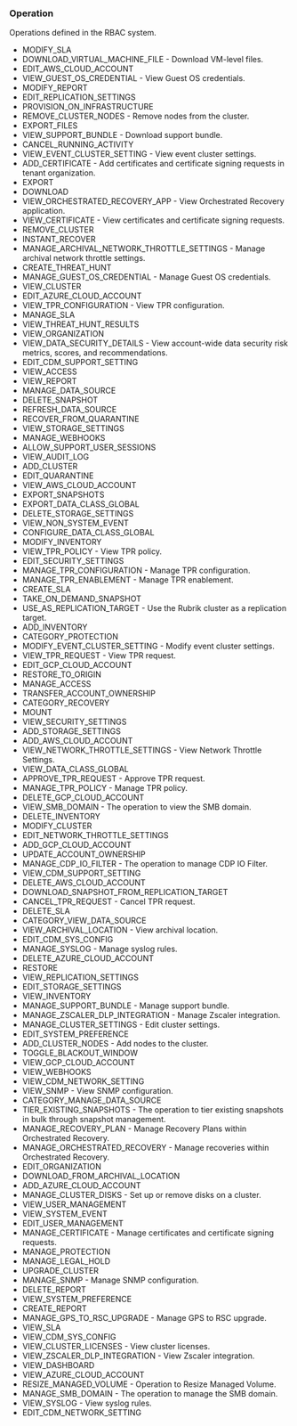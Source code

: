 ### Operation
Operations defined in the RBAC system.

- MODIFY_SLA
- DOWNLOAD_VIRTUAL_MACHINE_FILE - Download VM-level files.
- EDIT_AWS_CLOUD_ACCOUNT
- VIEW_GUEST_OS_CREDENTIAL - View Guest OS credentials.
- MODIFY_REPORT
- EDIT_REPLICATION_SETTINGS
- PROVISION_ON_INFRASTRUCTURE
- REMOVE_CLUSTER_NODES - Remove nodes from the cluster.
- EXPORT_FILES
- VIEW_SUPPORT_BUNDLE - Download support bundle.
- CANCEL_RUNNING_ACTIVITY
- VIEW_EVENT_CLUSTER_SETTING - View event cluster settings.
- ADD_CERTIFICATE - Add certificates and certificate signing requests in tenant organization.
- EXPORT
- DOWNLOAD
- VIEW_ORCHESTRATED_RECOVERY_APP - View Orchestrated Recovery application.
- VIEW_CERTIFICATE - View certificates and certificate signing requests.
- REMOVE_CLUSTER
- INSTANT_RECOVER
- MANAGE_ARCHIVAL_NETWORK_THROTTLE_SETTINGS - Manage archival network throttle settings.
- CREATE_THREAT_HUNT
- MANAGE_GUEST_OS_CREDENTIAL - Manage Guest OS credentials.
- VIEW_CLUSTER
- EDIT_AZURE_CLOUD_ACCOUNT
- VIEW_TPR_CONFIGURATION - View TPR configuration.
- MANAGE_SLA
- VIEW_THREAT_HUNT_RESULTS
- VIEW_ORGANIZATION
- VIEW_DATA_SECURITY_DETAILS - View account-wide data security risk metrics, scores, and recommendations.
- EDIT_CDM_SUPPORT_SETTING
- VIEW_ACCESS
- VIEW_REPORT
- MANAGE_DATA_SOURCE
- DELETE_SNAPSHOT
- REFRESH_DATA_SOURCE
- RECOVER_FROM_QUARANTINE
- VIEW_STORAGE_SETTINGS
- MANAGE_WEBHOOKS
- ALLOW_SUPPORT_USER_SESSIONS
- VIEW_AUDIT_LOG
- ADD_CLUSTER
- EDIT_QUARANTINE
- VIEW_AWS_CLOUD_ACCOUNT
- EXPORT_SNAPSHOTS
- EXPORT_DATA_CLASS_GLOBAL
- DELETE_STORAGE_SETTINGS
- VIEW_NON_SYSTEM_EVENT
- CONFIGURE_DATA_CLASS_GLOBAL
- MODIFY_INVENTORY
- VIEW_TPR_POLICY - View TPR policy.
- EDIT_SECURITY_SETTINGS
- MANAGE_TPR_CONFIGURATION - Manage TPR configuration.
- MANAGE_TPR_ENABLEMENT - Manage TPR enablement.
- CREATE_SLA
- TAKE_ON_DEMAND_SNAPSHOT
- USE_AS_REPLICATION_TARGET - Use the Rubrik cluster as a replication target.
- ADD_INVENTORY
- CATEGORY_PROTECTION
- MODIFY_EVENT_CLUSTER_SETTING - Modify event cluster settings.
- VIEW_TPR_REQUEST - View TPR request.
- EDIT_GCP_CLOUD_ACCOUNT
- RESTORE_TO_ORIGIN
- MANAGE_ACCESS
- TRANSFER_ACCOUNT_OWNERSHIP
- CATEGORY_RECOVERY
- MOUNT
- VIEW_SECURITY_SETTINGS
- ADD_STORAGE_SETTINGS
- ADD_AWS_CLOUD_ACCOUNT
- VIEW_NETWORK_THROTTLE_SETTINGS - View Network Throttle Settings.
- VIEW_DATA_CLASS_GLOBAL
- APPROVE_TPR_REQUEST - Approve TPR request.
- MANAGE_TPR_POLICY - Manage TPR policy.
- DELETE_GCP_CLOUD_ACCOUNT
- VIEW_SMB_DOMAIN - The operation to view the SMB domain.
- DELETE_INVENTORY
- MODIFY_CLUSTER
- EDIT_NETWORK_THROTTLE_SETTINGS
- ADD_GCP_CLOUD_ACCOUNT
- UPDATE_ACCOUNT_OWNERSHIP
- MANAGE_CDP_IO_FILTER - The operation to manage CDP IO Filter.
- VIEW_CDM_SUPPORT_SETTING
- DELETE_AWS_CLOUD_ACCOUNT
- DOWNLOAD_SNAPSHOT_FROM_REPLICATION_TARGET
- CANCEL_TPR_REQUEST - Cancel TPR request.
- DELETE_SLA
- CATEGORY_VIEW_DATA_SOURCE
- VIEW_ARCHIVAL_LOCATION - View archival location.
- EDIT_CDM_SYS_CONFIG
- MANAGE_SYSLOG - Manage syslog rules.
- DELETE_AZURE_CLOUD_ACCOUNT
- RESTORE
- VIEW_REPLICATION_SETTINGS
- EDIT_STORAGE_SETTINGS
- VIEW_INVENTORY
- MANAGE_SUPPORT_BUNDLE - Manage support bundle.
- MANAGE_ZSCALER_DLP_INTEGRATION - Manage Zscaler integration.
- MANAGE_CLUSTER_SETTINGS - Edit cluster settings.
- EDIT_SYSTEM_PREFERENCE
- ADD_CLUSTER_NODES - Add nodes to the cluster.
- TOGGLE_BLACKOUT_WINDOW
- VIEW_GCP_CLOUD_ACCOUNT
- VIEW_WEBHOOKS
- VIEW_CDM_NETWORK_SETTING
- VIEW_SNMP - View SNMP configuration.
- CATEGORY_MANAGE_DATA_SOURCE
- TIER_EXISTING_SNAPSHOTS - The operation to tier existing snapshots in bulk through snapshot management.
- MANAGE_RECOVERY_PLAN - Manage Recovery Plans within Orchestrated Recovery.
- MANAGE_ORCHESTRATED_RECOVERY - Manage recoveries within Orchestrated Recovery.
- EDIT_ORGANIZATION
- DOWNLOAD_FROM_ARCHIVAL_LOCATION
- ADD_AZURE_CLOUD_ACCOUNT
- MANAGE_CLUSTER_DISKS - Set up or remove disks on a cluster.
- VIEW_USER_MANAGEMENT
- VIEW_SYSTEM_EVENT
- EDIT_USER_MANAGEMENT
- MANAGE_CERTIFICATE - Manage certificates and certificate signing requests.
- MANAGE_PROTECTION
- MANAGE_LEGAL_HOLD
- UPGRADE_CLUSTER
- MANAGE_SNMP - Manage SNMP configuration.
- DELETE_REPORT
- VIEW_SYSTEM_PREFERENCE
- CREATE_REPORT
- MANAGE_GPS_TO_RSC_UPGRADE - Manage GPS to RSC upgrade.
- VIEW_SLA
- VIEW_CDM_SYS_CONFIG
- VIEW_CLUSTER_LICENSES - View cluster licenses.
- VIEW_ZSCALER_DLP_INTEGRATION - View Zscaler integration.
- VIEW_DASHBOARD
- VIEW_AZURE_CLOUD_ACCOUNT
- RESIZE_MANAGED_VOLUME - Operation to Resize Managed Volume.
- MANAGE_SMB_DOMAIN - The operation to manage the SMB domain.
- VIEW_SYSLOG - View syslog rules.
- EDIT_CDM_NETWORK_SETTING
